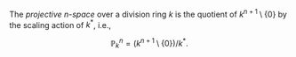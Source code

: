 The *projective* $n$-*space* over a division ring $k$ is the quotient of $k^{n+1} \setminus \{0\}$ by the scaling action of $k^*$, i.e.,

$$
\mathbb{P}^n_k = \left( k^{n+1} \setminus \{0\} \right) / k^*.
$$

